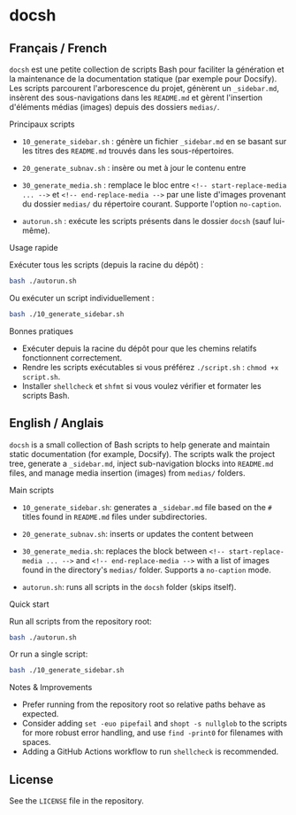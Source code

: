 # docsh

Français / French
------------------

`docsh` est une petite collection de scripts Bash pour faciliter la génération et la maintenance
de la documentation statique (par exemple pour Docsify). Les scripts parcourent l'arborescence
du projet, génèrent un `_sidebar.md`, insèrent des sous-navigations dans les `README.md` et
gèrent l'insertion d'éléments médias (images) depuis des dossiers `medias/`.

Principaux scripts
- `10_generate_sidebar.sh` : génère un fichier `_sidebar.md` en se basant sur les titres
	des `README.md` trouvés dans les sous-répertoires.
- `20_generate_subnav.sh` : insère ou met à jour le contenu entre

- `30_generate_media.sh` : remplace le bloc entre
	`<!-- start-replace-media ... -->` et `<!-- end-replace-media -->` par une liste d'images
	provenant du dossier `medias/` du répertoire courant. Supporte l'option `no-caption`.
- `autorun.sh` : exécute les scripts présents dans le dossier `docsh` (sauf lui-même).

Usage rapide

Exécuter tous les scripts (depuis la racine du dépôt) :

```bash
bash ./autorun.sh
```

Ou exécuter un script individuellement :

```bash
bash ./10_generate_sidebar.sh
```

Bonnes pratiques
- Exécuter depuis la racine du dépôt pour que les chemins relatifs fonctionnent correctement.
- Rendre les scripts exécutables si vous préférez `./script.sh` : `chmod +x script.sh`.
- Installer `shellcheck` et `shfmt` si vous voulez vérifier et formater les scripts Bash.

English / Anglais
------------------

`docsh` is a small collection of Bash scripts to help generate and maintain static
documentation (for example, Docsify). The scripts walk the project tree, generate a
`_sidebar.md`, inject sub-navigation blocks into `README.md` files, and manage media
insertion (images) from `medias/` folders.

Main scripts
- `10_generate_sidebar.sh`: generates a `_sidebar.md` file based on the `#` titles found
	in `README.md` files under subdirectories.
- `20_generate_subnav.sh`: inserts or updates the content between

- `30_generate_media.sh`: replaces the block between
	`<!-- start-replace-media ... -->` and `<!-- end-replace-media -->` with a list of images
	found in the directory's `medias/` folder. Supports a `no-caption` mode.
- `autorun.sh`: runs all scripts in the `docsh` folder (skips itself).

Quick start

Run all scripts from the repository root:

```bash
bash ./autorun.sh
```

Or run a single script:

```bash
bash ./10_generate_sidebar.sh
```

Notes & Improvements
- Prefer running from the repository root so relative paths behave as expected.
- Consider adding `set -euo pipefail` and `shopt -s nullglob` to the scripts for
	more robust error handling, and use `find -print0` for filenames with spaces.
- Adding a GitHub Actions workflow to run `shellcheck` is recommended.

License
-------
See the `LICENSE` file in the repository.
